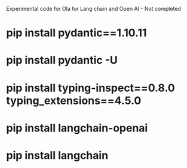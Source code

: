 Experimental code for Ola for Lang chain and Open AI - Not completed

# pip install pydantic==1.10.11
# pip install pydantic -U 
# pip install typing-inspect==0.8.0 typing_extensions==4.5.0
# pip install langchain-openai  
# pip install langchain
